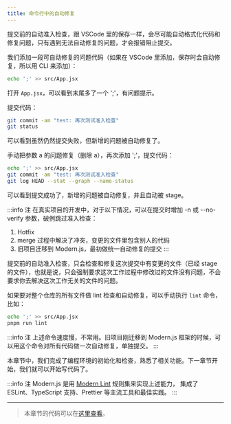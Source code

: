 ```yaml
---
title: 命令行中的自动修复
---
```


提交前的自动准入检查，跟 VSCode 里的保存一样，会尽可能自动格式化代码和修复问题，只有遇到无法自动修复的问题，才会报错阻止提交。

我们添加一段可自动修复的问题代码（如果在 VSCode 里添加，保存时会自动修复，所以用 CLI 来添加）：

```bash
echo ';' >> src/App.jsx
```

打开 `App.jsx`，可以看到末尾多了一个 ';'，有问题提示。

提交代码：

```bash
git commit -am "test: 再次测试准入检查"
git status
```

可以看到虽然仍然提交失败，但新增的问题被自动修复了。

手动把参数 a 的问题修复（删除 a），再次添加 ';'，提交代码：

```bash
echo ';' >> src/App.jsx
git commit -am "test: 再次测试准入检查"
git log HEAD --stat --graph --name-status
```

可以看到提交成功了，新增的问题被自动修复，并且自动被 stage。

:::info 注
在真实项目的开发中，对于以下情况，可以在提交时增加 -n 或 --no-verify 参数，破例跳过准入检查：
1. Hotfix
2. merge 过程中解决了冲突，变更的文件里包含别人的代码
3. 旧项目迁移到 Modern.js，最初做统一自动修复的提交
:::

提交前的自动准入检查，只会检查和修复这次提交中有变更的文件（已经 stage 的文件），也就是说，只会强制要求这次工作过程中修改过的文件没有问题，不会要求你去解决这次工作无关的文件的问题。

如果要对整个仓库的所有文件做 lint 检查和自动修复，可以手动执行 `lint` 命令，比如：

```bash
echo ';' >> src/App.jsx
pnpm run lint
```

:::info 注
上述命令速度慢，不常用。旧项目刚迁移到 Modern.js 框架的时候，可以用这个命令对所有代码做一次自动修复，单独提交。
:::

本章节中，我们完成了编程环境的初始化和检查，熟悉了相关功能。下一章节开始，我们就可以开始写代码了。

:::info 注
Modern.js 是用 [Modern Lint](/docs/guides/usages/eslint) 规则集来实现上述能力， 集成了 ESLint、TypeScript 支持、Prettier 等主流工具和最佳实践。
:::

---

> 本章节的代码可以在[这里查看](https://github.com/modern-js-dev/modern-js-examples/tree/main/tutorials/c03/hello-modern)。


